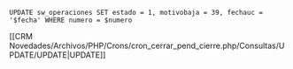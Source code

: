`UPDATE sw_operaciones SET estado = 1, motivobaja = 39, fechauc = '$fecha' WHERE numero = $numero`

[[CRM Novedades/Archivos/PHP/Crons/cron_cerrar_pend_cierre.php/Consultas/UPDATE/UPDATE|UPDATE]]